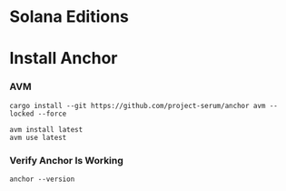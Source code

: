 # Solana Editions

# Install Anchor 

### AVM

```
cargo install --git https://github.com/project-serum/anchor avm --locked --force

avm install latest
avm use latest
```

### Verify Anchor Is Working

```
anchor --version
```




